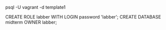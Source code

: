 psql -U vagrant -d template1

CREATE ROLE labber WITH LOGIN password 'labber';
CREATE DATABASE midterm OWNER labber;